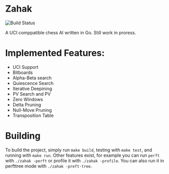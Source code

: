 # Zahak

![Build Status](https://github.com/amanjpro/zahak/workflows/Go/badge.svg)

A UCI comppatible chess AI written in Go. Still work in proress.

# Implemented Features:

- UCI Support
- Bitboards
- Alpha-Beta search
- Quiescence Search
- Iterative Deepining
- PV Search and PV
- Zero Windows
- Delta Pruning
- Null-Move Pruning
- Transposition Table


# Building

To build the project, simply run `make build`, testing with `make test`, and running with `make run`.
Other features exist, for example you can run `perft` with `./zahak -perft` or profile it with `./zahak -profile`.
You can also run it in perfttree mode with `./zahak -preft-tree`.
